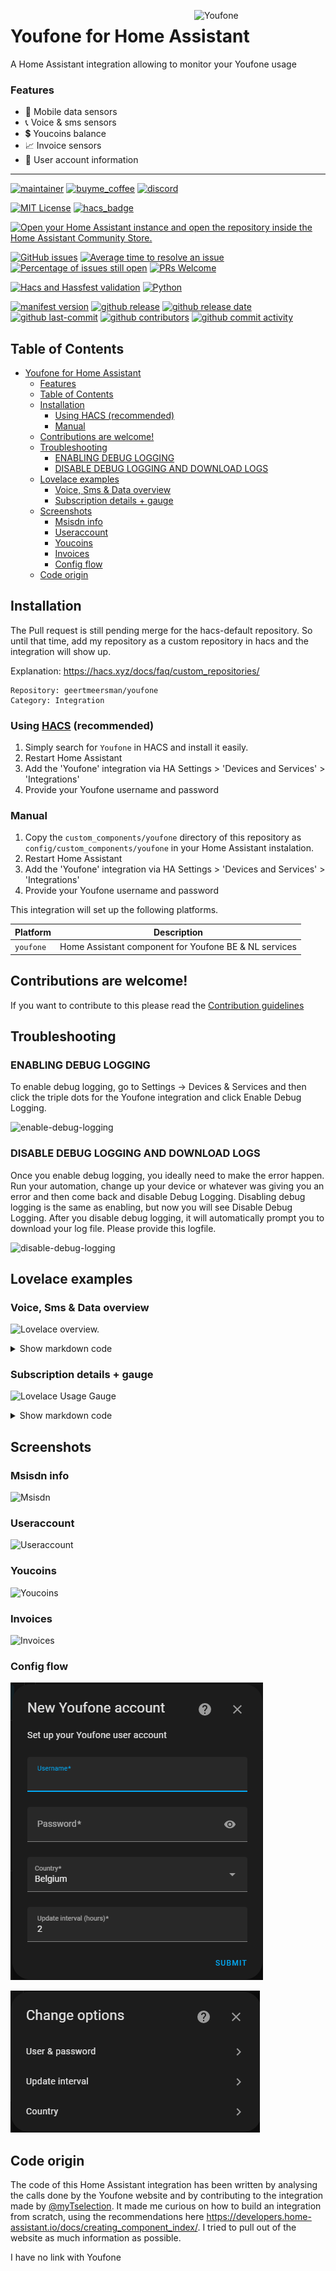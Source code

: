 <img src="https://github.com/geertmeersman/youfone/raw/main/images/brand/logo.png"
     alt="Youfone"
     align="right"
     style="width: 200px;margin-right: 10px;" />

# Youfone for Home Assistant

A Home Assistant integration allowing to monitor your Youfone usage

### Features

- 📱 Mobile data sensors
- 📞 Voice & sms sensors
- 💲 Youcoins balance
- 📈 Invoice sensors
- 👱 User account information

---

<!-- [START BADGES] -->
<!-- Please keep comment here to allow auto update -->

[![maintainer](https://img.shields.io/badge/maintainer-Geert%20Meersman-green?style=for-the-badge&logo=github)](https://github.com/geertmeersman)
[![buyme_coffee](https://img.shields.io/badge/Buy%20me%20a%20Duvel-donate-yellow?style=for-the-badge&logo=buymeacoffee)](https://www.buymeacoffee.com/geertmeersman)
[![discord](https://img.shields.io/discord/1094977038269546576?style=for-the-badge&logo=discord)](https://discord.gg/JpjHptEN2D)

[![MIT License](https://img.shields.io/github/license/geertmeersman/youfone?style=flat-square)](https://github.com/geertmeersman/youfone/blob/master/LICENSE)
[![hacs_badge](https://img.shields.io/badge/HACS-Default-41BDF5.svg?style=flat-square)](https://github.com/hacs/integration)

[![Open your Home Assistant instance and open the repository inside the Home Assistant Community Store.](https://my.home-assistant.io/badges/hacs_repository.svg?style=flat-square)](https://my.home-assistant.io/redirect/hacs_repository/?owner=geertmeersman&repository=youfone&category=integration)

[![GitHub issues](https://img.shields.io/github/issues/geertmeersman/youfone)](https://github.com/geertmeersman/youfone/issues)
[![Average time to resolve an issue](http://isitmaintained.com/badge/resolution/geertmeersman/youfone.svg)](http://isitmaintained.com/project/geertmeersman/youfone)
[![Percentage of issues still open](http://isitmaintained.com/badge/open/geertmeersman/youfone.svg)](http://isitmaintained.com/project/geertmeersman/youfone)
[![PRs Welcome](https://img.shields.io/badge/PRs-Welcome-brightgreen.svg)](https://github.com/geertmeersman/youfone/pulls)

[![Hacs and Hassfest validation](https://github.com/geertmeersman/youfone/actions/workflows/validate.yml/badge.svg)](https://github.com/geertmeersman/youfone/actions/workflows/validate.yml)
[![Python](https://img.shields.io/badge/Python-FFD43B?logo=python)](https://github.com/geertmeersman/youfone/search?l=python)

[![manifest version](https://img.shields.io/github/manifest-json/v/geertmeersman/youfone/master?filename=custom_components%2Fyoufone%2Fmanifest.json)](https://github.com/geertmeersman/youfone)
[![github release](https://img.shields.io/github/v/release/geertmeersman/youfone?logo=github)](https://github.com/geertmeersman/youfone/releases)
[![github release date](https://img.shields.io/github/release-date/geertmeersman/youfone)](https://github.com/geertmeersman/youfone/releases)
[![github last-commit](https://img.shields.io/github/last-commit/geertmeersman/youfone)](https://github.com/geertmeersman/youfone/commits)
[![github contributors](https://img.shields.io/github/contributors/geertmeersman/youfone)](https://github.com/geertmeersman/youfone/graphs/contributors)
[![github commit activity](https://img.shields.io/github/commit-activity/y/geertmeersman/youfone?logo=github)](https://github.com/geertmeersman/youfone/commits/main)

<!-- [END BADGES] -->

## Table of Contents

- [Youfone for Home Assistant](#youfone-for-home-assistant)
  - [Features](#features)
  - [Table of Contents](#table-of-contents)
  - [Installation](#installation)
    - [Using HACS (recommended)](#using-hacs-recommended)
    - [Manual](#manual)
  - [Contributions are welcome!](#contributions-are-welcome)
  - [Troubleshooting](#troubleshooting)
    - [ENABLING DEBUG LOGGING](#enabling-debug-logging)
    - [DISABLE DEBUG LOGGING AND DOWNLOAD LOGS](#disable-debug-logging-and-download-logs)
  - [Lovelace examples](#lovelace-examples)
    - [Voice, Sms \& Data overview](#voice-sms--data-overview)
    - [Subscription details + gauge](#subscription-details--gauge)
  - [Screenshots](#screenshots)
    - [Msisdn info](#msisdn-info)
    - [Useraccount](#useraccount)
    - [Youcoins](#youcoins)
    - [Invoices](#invoices)
    - [Config flow](#config-flow)
  - [Code origin](#code-origin)

## Installation

The Pull request is still pending merge for the hacs-default repository. So until that time, add my repository as a custom repository in hacs and the integration will show up.

Explanation: https://hacs.xyz/docs/faq/custom_repositories/

```
Repository: geertmeersman/youfone
Category: Integration
```

### Using [HACS](https://hacs.xyz/) (recommended)

1. Simply search for `Youfone` in HACS and install it easily.
2. Restart Home Assistant
3. Add the 'Youfone' integration via HA Settings > 'Devices and Services' > 'Integrations'
4. Provide your Youfone username and password

### Manual

1. Copy the `custom_components/youfone` directory of this repository as `config/custom_components/youfone` in your Home Assistant instalation.
2. Restart Home Assistant
3. Add the 'Youfone' integration via HA Settings > 'Devices and Services' > 'Integrations'
4. Provide your Youfone username and password

This integration will set up the following platforms.

| Platform  | Description                                           |
| --------- | ----------------------------------------------------- |
| `youfone` | Home Assistant component for Youfone BE & NL services |

## Contributions are welcome!

If you want to contribute to this please read the [Contribution guidelines](CONTRIBUTING.md)

## Troubleshooting

### ENABLING DEBUG LOGGING

To enable debug logging, go to Settings -> Devices & Services and then click the triple dots for the Youfone integration and click Enable Debug Logging.

![enable-debug-logging](https://raw.githubusercontent.com/geertmeersman/youfone/main/images/screenshots/enable-debug-logging.gif)

### DISABLE DEBUG LOGGING AND DOWNLOAD LOGS

Once you enable debug logging, you ideally need to make the error happen. Run your automation, change up your device or whatever was giving you an error and then come back and disable Debug Logging. Disabling debug logging is the same as enabling, but now you will see Disable Debug Logging. After you disable debug logging, it will automatically prompt you to download your log file. Please provide this logfile.

![disable-debug-logging](https://raw.githubusercontent.com/geertmeersman/youfone/main/images/screenshots/disable-debug-logging.gif)

## Lovelace examples

### Voice, Sms & Data overview

![Lovelace overview.](https://github.com/geertmeersman/youfone/raw/main/images/screenshots/lovelace_overview.png)

<details><summary>Show markdown code</summary>

**Replace &lt;mobile_number&gt; by your mobile number**

```
type: custom:button-card
variables:
  var_call: '[[[ return states["sensor.youfone_<mobile_number>_voice_sms"].attributes;]]]'
  var_internet: '[[[ return states["sensor.youfone_<mobile_number>_data"].attributes;]]]'
  var_remaining: >-
    [[[ return
    states["sensor.youfone_<mobile_number>_remaining_days"].attributes;]]]
styles:
  grid:
    - grid-template-areas: '''balance'' ''product'''
    - grid-template-rows: 1fr
  card:
    - padding: 0px
custom_fields:
  balance:
    card:
      type: custom:button-card
      styles:
        grid:
          - grid-template-areas: '''minuten data sms'''
          - grid-template-columns: 1fr 1fr 1fr
        card:
          - padding: 0px
      custom_fields:
        minuten:
          card:
            show_name: true
            show_icon: false
            name: '[[[ return "belminuten" ]]]'
            type: custom:button-card
            tap_action:
              action: navigate
              navigation_path: /lovelace/abonnementen
            custom_fields:
              totaal: |
                [[[
                  return 'van de '+variables.var_call.BundleDurationWithUnits+' gebruikt'
                ]]]
              gebruikt: |
                [[[
                  return variables.var_call.UsedAmount+''
                ]]]
            styles:
              custom_fields:
                gebruikt:
                  - font-size: 20px
                totaal:
                  - font-size: 10px
              grid:
                - grid-template-areas: '"gebruikt" "n" "totaal"'
              label:
                - font-size: 20px
              card:
                - background: >-
                    [[[ return
                    variables.var_call.used_percentage>90?"red":"#398087" ]]]
                - background-size: cover
                - background-position: center
                - font-weight: bold
                - font-family: Helvetica
                - font-size: 13px
        data:
          card:
            show_name: true
            show_icon: false
            name: '[[[ return "mobiele data" ]]]'
            type: custom:button-card
            tap_action:
              action: navigate
              navigation_path: /lovelace/abonnementen
            custom_fields:
              totaal: |
                [[[
                  return 'van de '+variables.var_internet.BundleDurationWithUnits+' gebruikt'
                ]]]
              resterend: |
                [[[
                  return Math.ceil(variables.var_internet.Percentage)+'%'
                ]]]
            styles:
              custom_fields:
                resterend:
                  - font-size: 20px
                totaal:
                  - font-size: 10px
              grid:
                - grid-template-areas: '"resterend" "n" "totaal"'
              label:
                - font-size: 20px
              card:
                - background: >-
                    [[[ return
                    variables.var_internet.used_percentage>90?"red":"#00a5db"
                    ]]]
                - background-size: cover
                - background-position: center
                - font-weight: bold
                - font-family: Helvetica
                - font-size: 13px
        sms:
          card:
            show_name: true
            show_icon: false
            name: '[[[ return "sms''en" ]]]'
            type: custom:button-card
            tap_action:
              action: navigate
              navigation_path: /lovelace/abonnementen
            custom_fields:
              totaal: |
                [[[
                  return 'van de '+variables.var_call.BundleDurationWithUnits.replace(' Min', '')+' gebruikt'
                ]]]
              gebruikt: |
                [[[
                  return variables.var_call.UsedAmount+''
                ]]]
            styles:
              custom_fields:
                gebruikt:
                  - font-size: 20px
                totaal:
                  - font-size: 10px
              grid:
                - grid-template-areas: '"gebruikt" "n" "totaal"'
              label:
                - font-size: 20px
              card:
                - background: >-
                    [[[ return variables.var_call.Percentage>90?"red":"#8d7fdb"
                    ]]]
                - background-size: cover
                - background-position: center
                - font-weight: bold
                - font-family: Helvetica
                - font-size: 13px
  product:
    card:
      type: markdown
      content: >
        ###### Nog
        {{state_attr('sensor.youfone_<mobile_number>_remaining_days','NumberOfRemainingDays')|int}}
        dagen | Vervalt op
        {{state_attr('sensor.youfone_<mobile_number>_remaining_days','StartDate')}}
```

</details>

### Subscription details + gauge

![Lovelace Usage Gauge](https://github.com/geertmeersman/youfone/raw/main/images/screenshots/lovelace_usage_gauge.png)

<details><summary>Show markdown code</summary>

**Replace &lt;mobile_number&gt; by your mobile number**

```
type: vertical-stack
cards:
  - type: markdown
    content: >
      # Username : {{ states["sensor.youfone_<mobile_number>_data"].state|int}}%

      Product: {{
      states["sensor.youfone_<mobile_number>_abonnement_type"].attributes.friendly_name
      }}

      Data verbruikt: {{
      states["sensor.youfone_<mobile_number>_data"].attributes.UsedAmount}}/{{
      states["sensor.youfone_<mobile_number>_data"].attributes.BundleDurationWithUnits}}

      Voice/sms verbruikt: {{
      states["sensor.youfone_<mobile_number>_voice_sms"].attributes.UsedAmount}}/{{
      states["sensor.youfone_<mobile_number>_voice_sms"].attributes.BundleDurationWithUnits}}

      Nog {{ states["sensor.youfone_<mobile_number>_remaining_days"].state }} dagen
      resterend in de huidige periode

      Laatste update:
      {{state_attr('sensor.youfone_<mobile_number>_sim_info','last_synced') |
      as_timestamp | timestamp_custom("%d-%m-%Y %H:%M")}}
    style: |
      ha-card {
        background: {% if(states.sensor.youfone_<mobile_number>_data.state|int > 90) %}red{% elif(states.sensor.youfone_<mobile_number>_data.state|int > 80) %}orange{% else %}green{%- endif %};
        background-image: url(https://github.com/geertmeersman/youfone/raw/main/images/brand/logo_text.png);
        background-size: cover;
        background-position: center;
        font-weight: bold;
        font-family: Helvetica;
        font-size: 13px;
      }
  - type: custom:dual-gauge-card
    title: Username
    min: 0
    max: 100
    shadeInner: true
    cardwidth: 350
    outer:
      entity: sensor.youfone_<mobile_number>_data
      label: gebruikt
      min: 0
      max: 100
      unit: '%'
      colors:
        - color: var(--label-badge-green)
          value: 0
        - color: var(--label-badge-yellow)
          value: 60
        - color: var(--label-badge-red)
          value: 80
    inner:
      entity: sensor.youfone_<mobile_number>_remaining_days
      label: period
      attribute: period_percentage_completed
      min: 0
      max: 100
      unit: '%'
```

</details>

## Screenshots

### Msisdn info

![Msisdn](https://github.com/geertmeersman/youfone/raw/main/images/screenshots/msisdn.png)

### Useraccount

![Useraccount](https://github.com/geertmeersman/youfone/raw/main/images/screenshots/useraccount.png)

### Youcoins

![Youcoins](https://github.com/geertmeersman/youfone/raw/main/images/screenshots/youcoins.png)

### Invoices

![Invoices](https://github.com/geertmeersman/youfone/raw/main/images/screenshots/invoices.png)

### Config flow

![Config flow](https://github.com/geertmeersman/youfone/raw/main/images/screenshots/config_flow.png)

![Config options](https://github.com/geertmeersman/youfone/raw/main/images/screenshots/config_options.png)

## Code origin

The code of this Home Assistant integration has been written by analysing the calls done by the Youfone website and by contributing to the integration made by [@myTselection](https://github.com/myTselection). It made me curious on how to build an integration from scratch, using the recommendations here https://developers.home-assistant.io/docs/creating_component_index/. I tried to pull out of the website as much information as possible.

I have no link with Youfone

